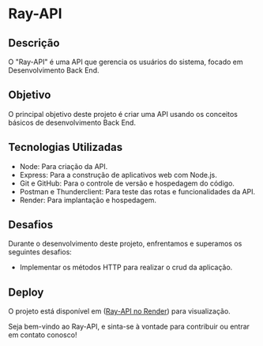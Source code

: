 # Ray-API

## Descrição

O "Ray-API" é uma API que gerencia os usuários do sistema, focado em Desenvolvimento Back End.

## Objetivo

O principal objetivo deste projeto é criar uma API usando os conceitos básicos de desenvolvimento Back End.

## Tecnologias Utilizadas

- Node: Para criação da API.
- Express: Para a construção de aplicativos web com Node.js.
- Git e GitHub: Para o controle de versão e hospedagem do código.
- Postman e Thunderclient: Para teste das rotas e funcionalidades da API.
- Render: Para implantação e hospedagem.

## Desafios

Durante o desenvolvimento deste projeto, enfrentamos e superamos os seguintes desafios:

- Implementar os métodos HTTP para realizar o crud da aplicação.

## Deploy

O projeto está disponível em ([Ray-API no Render](https://ray-tz09.onrender.com/users)) para visualização.

Seja bem-vindo ao Ray-API, e sinta-se à vontade para contribuir ou entrar em contato conosco!
